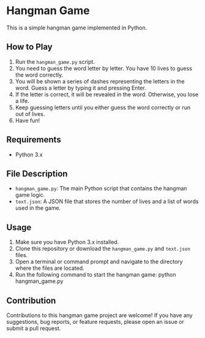 # Hangman Game

This is a simple hangman game implemented in Python.

## How to Play

1. Run the `hangman_game.py` script.
2. You need to guess the word letter by letter. You have 10 lives to guess the word correctly.
3. You will be shown a series of dashes representing the letters in the word. Guess a letter by typing it and pressing Enter.
4. If the letter is correct, it will be revealed in the word. Otherwise, you lose a life.
5. Keep guessing letters until you either guess the word correctly or run out of lives.
6. Have fun!

## Requirements

- Python 3.x

## File Description

- `hangman_game.py`: The main Python script that contains the hangman game logic.
- `text.json`: A JSON file that stores the number of lives and a list of words used in the game.

## Usage

1. Make sure you have Python 3.x installed.
2. Clone this repository or download the `hangman_game.py` and `text.json` files.
3. Open a terminal or command prompt and navigate to the directory where the files are located.
4. Run the following command to start the hangman game:
  python hangman_game.py

## Contribution

Contributions to this hangman game project are welcome! If you have any suggestions, bug reports, or feature requests, please open an issue or submit a pull request.
